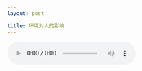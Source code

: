 ```yaml
---
layout: post

title: 环境对人的影响
---
```


<audio controls="controls">
  <source type="audio/mp3" src="2017-12-26_14_25_环境与心境.mp3"></source>
</audio>